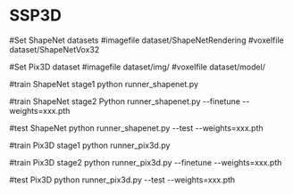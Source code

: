 # SSP3D

#Set ShapeNet datasets
#imagefile  dataset/ShapeNetRendering
#voxelfile  dataset/ShapeNetVox32

#Set Pix3D dataset
#imagefile dataset/img/
#voxelfile dataset/model/


#train ShapeNet stage1
python runner_shapenet.py

#train ShapeNet stage2
Python runner_shapenet.py --finetune --weights=xxx.pth


#test ShapeNet
python runner_shapenet.py --test --weights=xxx.pth


#train Pix3D stage1
python runner_pix3d.py

#train Pix3D stage2
python runner_pix3d.py --finetune --weights=xxx.pth

#test Pix3D 
python runner_pix3d.py --test --weights=xxx.pth
